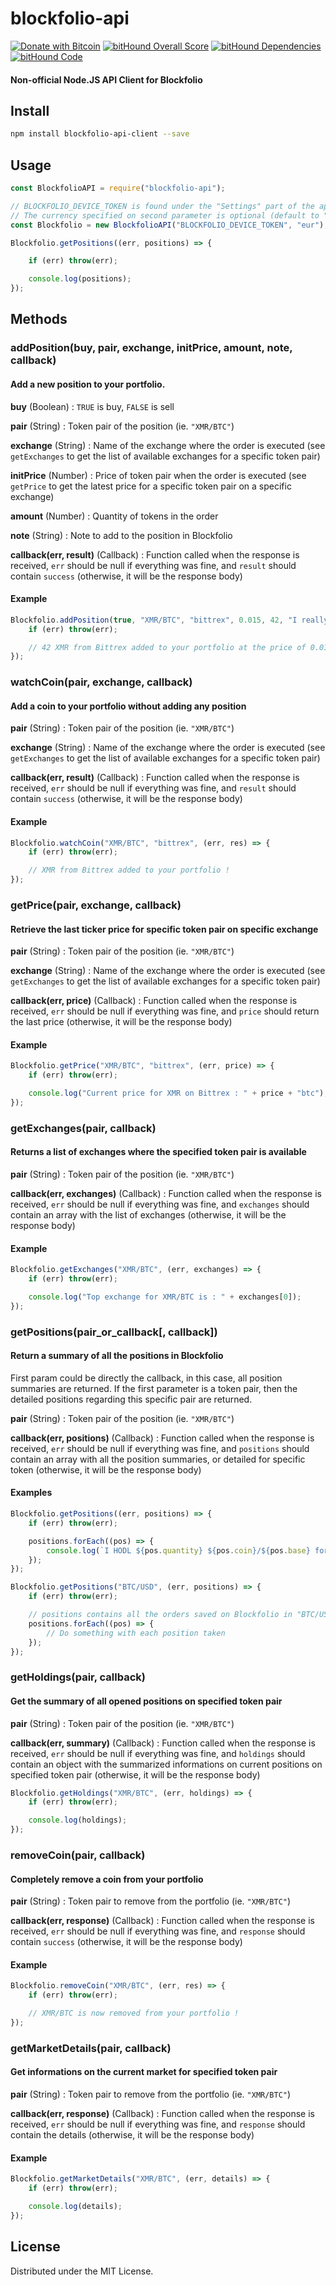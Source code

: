 # blockfolio-api

[![Donate with Bitcoin](https://en.cryptobadges.io/badge/micro/1LhMTZWBnRq6NTwWegYKdMUAiH9LrWEvyd)](https://en.cryptobadges.io/donate/1LhMTZWBnRq6NTwWegYKdMUAiH9LrWEvyd) [![bitHound Overall Score](https://www.bithound.io/github/bob6664569/blockfolio-api-client/badges/score.svg)](https://www.bithound.io/github/bob6664569/blockfolio-api-client) [![bitHound Dependencies](https://www.bithound.io/github/bob6664569/blockfolio-api-client/badges/dependencies.svg)](https://www.bithound.io/github/bob6664569/blockfolio-api-client/master/dependencies/npm) [![bitHound Code](https://www.bithound.io/github/bob6664569/blockfolio-api-client/badges/code.svg)](https://www.bithound.io/github/bob6664569/blockfolio-api-client)

#### Non-official Node.JS API Client for Blockfolio

Install
--
```sh
npm install blockfolio-api-client --save
```

Usage
--
```javascript
const BlockfolioAPI = require("blockfolio-api");

// BLOCKFOLIO_DEVICE_TOKEN is found under the "Settings" part of the app, in the bottom of the page
// The currency specified on second parameter is optional (default to "usd")
const Blockfolio = new BlockfolioAPI("BLOCKFOLIO_DEVICE_TOKEN", "eur");

Blockfolio.getPositions((err, positions) => {

    if (err) throw(err);

    console.log(positions);
});
```

Methods
-------
### addPosition(buy, pair, exchange, initPrice, amount, note, callback)

#### Add a new position to your portfolio.

**buy** (Boolean) : `TRUE` is buy, `FALSE` is sell

**pair** (String) : Token pair of the position (ie. `"XMR/BTC"`)

**exchange** (String) : Name of the exchange where the order is executed (see `getExchanges` to get the list of available exchanges for a specific token pair)

**initPrice** (Number) : Price of token pair when the order is executed (see `getPrice` to get the latest price for a specific token pair on a specific exchange)

**amount** (Number) : Quantity of tokens in the order

**note** (String) : Note to add to the position in Blockfolio

**callback(err, result)** (Callback) : Function called when the response is received, `err` should be null if everything was fine, and `result` should contain `success` (otherwise, it will be the response body)

#### Example
```javascript
Blockfolio.addPosition(true, "XMR/BTC", "bittrex", 0.015, 42, "I really like Monero !", (err, res) => {
    if (err) throw(err);

    // 42 XMR from Bittrex added to your portfolio at the price of 0.015BTC each !
});
```

### watchCoin(pair, exchange, callback)

#### Add a coin to your portfolio without adding any position

**pair** (String) : Token pair of the position (ie. `"XMR/BTC"`)

**exchange** (String) : Name of the exchange where the order is executed (see `getExchanges` to get the list of available exchanges for a specific token pair)

**callback(err, result)** (Callback) : Function called when the response is received, `err` should be null if everything was fine, and `result` should contain `success` (otherwise, it will be the response body)

#### Example
```javascript
Blockfolio.watchCoin("XMR/BTC", "bittrex", (err, res) => {
    if (err) throw(err);

    // XMR from Bittrex added to your portfolio !
});
```

### getPrice(pair, exchange, callback)

#### Retrieve the last ticker price for specific token pair on specific exchange

**pair** (String) : Token pair of the position (ie. `"XMR/BTC"`)

**exchange** (String) : Name of the exchange where the order is executed (see `getExchanges` to get the list of available exchanges for a specific token pair)

**callback(err, price)** (Callback) : Function called when the response is received, `err` should be null if everything was fine, and `price` should return the last price (otherwise, it will be the response body)

#### Example
```javascript
Blockfolio.getPrice("XMR/BTC", "bittrex", (err, price) => {
    if (err) throw(err);

    console.log("Current price for XMR on Bittrex : " + price + "btc");
});
```

### getExchanges(pair, callback)

#### Returns a list of exchanges where the specified token pair is available

**pair** (String) : Token pair of the position (ie. `"XMR/BTC"`)

**callback(err, exchanges)** (Callback) : Function called when the response is received, `err` should be null if everything was fine, and `exchanges` should contain an array with the list of exchanges (otherwise, it will be the response body)

#### Example
```javascript
Blockfolio.getExchanges("XMR/BTC", (err, exchanges) => {
    if (err) throw(err);

    console.log("Top exchange for XMR/BTC is : " + exchanges[0]);
});
```

### getPositions(pair_or_callback[, callback])

#### Return a summary of all the positions in Blockfolio

First param could be directly the callback, in this case, all position summaries are returned. If the first parameter is a token pair, then the detailed positions regarding this specific pair are returned.

**pair** (String) : Token pair of the position (ie. `"XMR/BTC"`)

**callback(err, positions)** (Callback) : Function called when the response is received, `err` should be null if everything was fine, and `positions` should contain an array with all the position summaries, or detailed for specific token (otherwise, it will be the response body)

#### Examples
```javascript
Blockfolio.getPositions((err, positions) => {
    if (err) throw(err);

    positions.forEach((pos) => {
        console.log(`I HODL ${pos.quantity} ${pos.coin}/${pos.base} for a value of ${pos.holdingValueFiat} ${pos.fiatSymbol}`);
    });
});

Blockfolio.getPositions("BTC/USD", (err, positions) => {
    if (err) throw(err);

    // positions contains all the orders saved on Blockfolio in "BTC/USD"
    positions.forEach((pos) => {
        // Do something with each position taken
    });
});
```

### getHoldings(pair, callback)

#### Get the summary of all opened positions on specified token pair

**pair** (String) : Token pair of the position (ie. `"XMR/BTC"`)

**callback(err, summary)** (Callback) : Function called when the response is received, `err` should be null if everything was fine, and `holdings` should contain an object with the summarized informations on current positions on specified token pair (otherwise, it will be the response body)

```javascript
Blockfolio.getHoldings("XMR/BTC", (err, holdings) => {
    if (err) throw(err);

    console.log(holdings);
});
```

### removeCoin(pair, callback)

#### Completely remove a coin from your portfolio

**pair** (String) : Token pair to remove from the portfolio (ie. `"XMR/BTC"`)

**callback(err, response)** (Callback) : Function called when the response is received, `err` should be null if everything was fine, and `response` should contain `success` (otherwise, it will be the response body)

#### Example
```javascript
Blockfolio.removeCoin("XMR/BTC", (err, res) => {
    if (err) throw(err);

    // XMR/BTC is now removed from your portfolio !
});
```


### getMarketDetails(pair, callback)

#### Get informations on the current market for specified token pair

**pair** (String) : Token pair to remove from the portfolio (ie. `"XMR/BTC"`)

**callback(err, response)** (Callback) : Function called when the response is received, `err` should be null if everything was fine, and `response` should contain the details (otherwise, it will be the response body)

#### Example
```javascript
Blockfolio.getMarketDetails("XMR/BTC", (err, details) => {
    if (err) throw(err);

    console.log(details);
});
```

License
--
Distributed under the MIT License.

